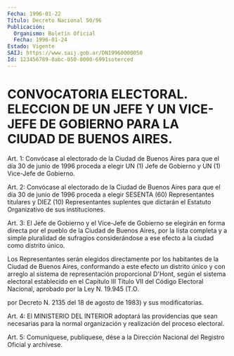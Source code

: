 ```yaml
---
Fecha: 1996-01-22
Título: Decreto Nacional 50/96
Publicación:
  Organismo: Boletín Oficial
  Fecha: 1996-01-24
Estado: Vigente
SAIJ: https://www.saij.gob.ar/DN19960000050
Id: 123456789-0abc-050-0000-6991soterced
---
```

# CONVOCATORIA ELECTORAL. ELECCION DE UN JEFE Y UN VICE-JEFE DE GOBIERNO PARA LA CIUDAD DE BUENOS AIRES.

<a id="1"></a>
Art. 1: Convócase al electorado de la Ciudad de Buenos Aires para que el día 30 de junio de 1996 proceda a elegir UN (1) Jefe de Gobierno y UN (1) Vice-Jefe de Gobierno.

<a id="2"></a>
Art. 2: Convócase al electorado de la Ciudad de Buenos Aires para que el día 30 de junio de 1996 proceda a elegir SESENTA (60) Representantes titulares y DIEZ (10) Representantes suplentes que dictarán el Estatuto Organizativo de sus instituciones.

<a id="3"></a>
Art. 3: El Jefe de Gobierno y el Vice-Jefe de Gobierno se elegirán en forma directa por el pueblo de la Ciudad de Buenos Aires, por la lista completa y a simple pluralidad de sufragios considerándose a ese efecto a la ciudad como distrito único.

Los  Representantes  serán elegidos directamente por los habitantes de la Ciudad de Buenos Aires, conformando a este efecto un distrito único y con arreglo al sistema de representación proporcional D'Hont, según el sistema electoral establecido en el Capítulo III Título VII del Código  Electoral Nacional, aprobado por la Ley N. 19.945 (T.O.

por Decreto N. 2135  del  18  de  agosto  de  1983) y sus modificatorias.

<a id="4"></a>
Art. 4: El MINISTERIO DEL INTERIOR adoptará las providencias que sean necesarias para la normal organización y realización del proceso electoral.

<a id="5"></a>
Art. 5: Comuníquese, publíquese, dése a la Dirección Nacional del Registro Oficial y archívese.